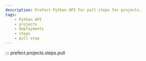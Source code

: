 ```yaml
---
description: Prefect Python API for pull steps for projects.
tags:
    - Python API
    - projects
    - deployments
    - steps
    - pull step
---
```


::: prefect.projects.steps.pull